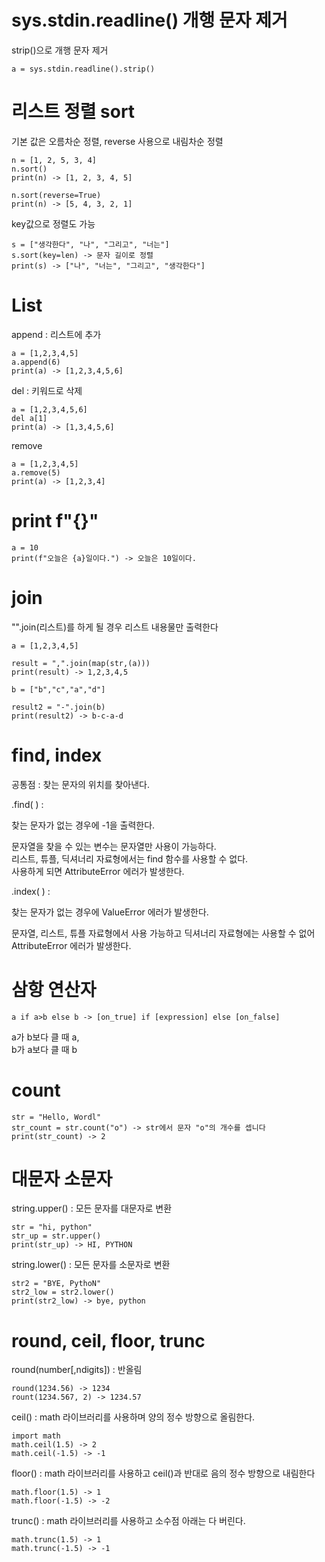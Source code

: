 # sys.stdin.readline() 개행 문자 제거
strip()으로 개행 문자 제거  

    a = sys.stdin.readline().strip()

# 리스트 정렬 sort
기본 값은 오름차순 정렬, reverse 사용으로 내림차순 정렬  
   
    n = [1, 2, 5, 3, 4]  
    n.sort()  
    print(n) -> [1, 2, 3, 4, 5]  

    n.sort(reverse=True)  
    print(n) -> [5, 4, 3, 2, 1]

key값으로 정렬도 가능  
  
    s = ["생각한다", "나", "그리고", "너는"]  
    s.sort(key=len) -> 문자 길이로 정렬  
    print(s) -> ["나", "너는", "그리고", "생각한다"]

# List
append : 리스트에 추가 

    a = [1,2,3,4,5]  
    a.append(6)  
    print(a) -> [1,2,3,4,5,6]

del : 키워드로 삭제

    a = [1,2,3,4,5,6]  
    del a[1]  
    print(a) -> [1,3,4,5,6]

remove
 
    a = [1,2,3,4,5]  
    a.remove(5)  
    print(a) -> [1,2,3,4]

# print f"{}"
    a = 10
    print(f"오늘은 {a}일이다.") -> 오늘은 10일이다.

# join
"".join(리스트)를 하게 될 경우 리스트 내용물만 출력한다  

    a = [1,2,3,4,5]  

    result = ",".join(map(str,(a)))  
    print(result) -> 1,2,3,4,5

    b = ["b","c","a","d"]  

    result2 = "-".join(b)  
    print(result2) -> b-c-a-d

# find, index
공통점 : 찾는 문자의 위치를 찾아낸다.

.find( ) :

찾는 문자가 없는 경우에 -1을 출력한다.

문자열을 찾을 수 있는 변수는 문자열만 사용이 가능하다.  
리스트, 튜플, 딕셔너리 자료형에서는 find 함수를 사용할 수 없다.   
사용하게 되면 AttributeError 에러가 발생한다.

.index( ) : 

찾는 문자가 없는 경우에 ValueError 에러가 발생한다.

문자열, 리스트, 튜플 자료형에서 사용 가능하고 딕셔너리 자료형에는 사용할 수 없어 AttributeError 에러가 발생한다.

# 삼항 연산자
    a if a>b else b -> [on_true] if [expression] else [on_false]  
a가 b보다 클 때 a,  
b가 a보다 클 때 b

# count
    str = "Hello, Wordl"  
    str_count = str.count("o") -> str에서 문자 "o"의 개수를 셉니다  
    print(str_count) -> 2

# 대문자 소문자

string.upper() : 모든 문자를 대문자로 변환  

    str = "hi, python"  
    str_up = str.upper()  
    print(str_up) -> HI, PYTHON

string.lower() : 모든 문자를 소문자로 변환  

    str2 = "BYE, PythoN"  
    str2_low = str2.lower()  
    print(str2_low) -> bye, python

# round, ceil, floor, trunc
round(number[,ndigits]) : 반올림  

    round(1234.56) -> 1234  
    rount(1234.567, 2) -> 1234.57

ceil() : math 라이브러리를 사용하며 양의 정수 방향으로 올림한다.  

    import math  
    math.ceil(1.5) -> 2  
    math.ceil(-1.5) -> -1

floor() : math 라이브러리를 사용하고 ceil()과 반대로 음의 정수 방향으로 내림한다  

    math.floor(1.5) -> 1  
    math.floor(-1.5) -> -2

trunc() : math 라이브러리를 사용하고 소수점 아래는 다 버린다.  

    math.trunc(1.5) -> 1  
    math.trunc(-1.5) -> -1